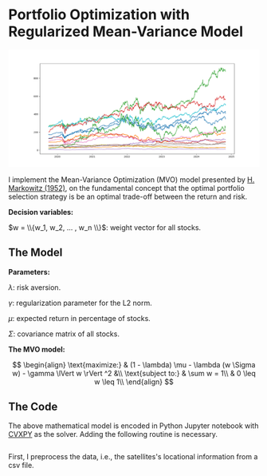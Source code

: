 # Portfolio Optimization with Regularized Mean-Variance Model

<img src="images/stock_market.png" width="1000" >

I implement the Mean-Variance Optimization (MVO) model presented by [H. Markowitz (1952)](https://www.jstor.org/stable/2975974), on the fundamental concept that the optimal portfolio selection strategy is be an optimal trade-off between the return and risk. 

**Decision variables:**

$w = \\{w_1, w_2, ... , w_n \\}$: weight vector for all stocks. 

## The Model

**Parameters:**

$\lambda$: risk aversion. 

$\gamma$: regularization parameter for the L2 norm. 

$\mu$: expected return in percentage of stocks.

$\Sigma$: covariance matrix of all stocks.

**The MVO model:**

$$
\begin{align}
	\text{maximize:}	& (1 - \lambda) \mu - \lambda (w \Sigma w) - \gamma \lVert w \rVert ^2 &\\    
	\text{subject to:} 	& \sum w = 1\\
    				& 0 \leq w \leq 1\\
\end{align}
$$

## The Code

The above mathematical model is encoded in Python Jupyter notebook with [CVXPY](https://www.cvxpy.org/) as the solver. Adding the following routine is necessary. 

```javascript

```
 
First, I preprocess the data, i.e., the satellites's locational information from a csv file. 
